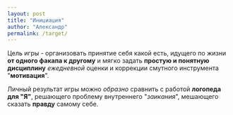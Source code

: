 ```yaml
---
layout: post
title: "Инициация"
author: "Александр"
permalink: /target/
---
```

Цель игры - организовать принятие себя какой есть, идущего по жизни **от одного факапа к другому** и мягко задать **простую и понятную дисциплину** _ежедневной_ оценки и коррекции смутного инструмента "**мотивация**".

Личный результат игры можно _образно_ сравнить с работой **логопеда для "Я"**, решающего проблему внутреннего "_заикания_", мешающего сказать **правду** самому себе.
